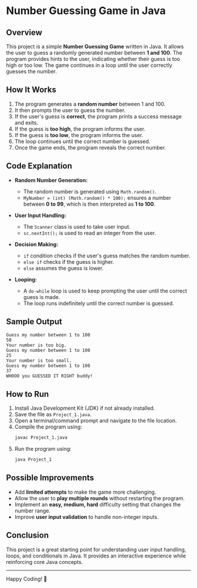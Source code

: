 # Number Guessing Game in Java

## Overview
This project is a simple **Number Guessing Game** written in Java. It allows the user to guess a randomly generated number between **1 and 100**. The program provides hints to the user, indicating whether their guess is too high or too low. The game continues in a loop until the user correctly guesses the number.

## How It Works
1. The program generates a **random number** between 1 and 100.
2. It then prompts the user to guess the number.
3. If the user's guess is **correct**, the program prints a success message and exits.
4. If the guess is **too high**, the program informs the user.
5. If the guess is **too low**, the program informs the user.
6. The loop continues until the correct number is guessed.
7. Once the game ends, the program reveals the correct number.

## Code Explanation
- **Random Number Generation:**
  - The random number is generated using `Math.random()`.
  - `MyNumber = (int) (Math.random() * 100);` ensures a number between **0 to 99**, which is then interpreted as **1 to 100**.

- **User Input Handling:**
  - The `Scanner` class is used to take user input.
  - `sc.nextInt();` is used to read an integer from the user.

- **Decision Making:**
  - `if` condition checks if the user's guess matches the random number.
  - `else if` checks if the guess is higher.
  - `else` assumes the guess is lower.

- **Looping:**
  - A `do-while` loop is used to keep prompting the user until the correct guess is made.
  - The loop runs indefinitely until the correct number is guessed.

## Sample Output
```
Guess my number between 1 to 100
50
Your number is too big.
Guess my number between 1 to 100
25
Your number is too small.
Guess my number between 1 to 100
37
WHOOO you GUESSED IT RIGHT buddy!
```

## How to Run
1. Install Java Development Kit (JDK) if not already installed.
2. Save the file as `Project_1.java`.
3. Open a terminal/command prompt and navigate to the file location.
4. Compile the program using:
   ```sh
   javac Project_1.java
   ```
5. Run the program using:
   ```sh
   java Project_1
   ```

## Possible Improvements
- Add **limited attempts** to make the game more challenging.
- Allow the user to **play multiple rounds** without restarting the program.
- Implement an **easy, medium, hard** difficulty setting that changes the number range.
- Improve **user input validation** to handle non-integer inputs.

## Conclusion
This project is a great starting point for understanding user input handling, loops, and conditionals in Java. It provides an interactive experience while reinforcing core Java concepts.

---
Happy Coding! 🚀
